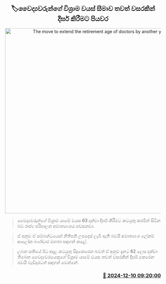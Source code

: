 <p align='center'><b><h2 align='center' title='The move to extend the retirement age of doctors by another year'>🏷වෛද්‍යවරුන්ගේ විශ්‍රාම වයස් සීමාව තවත් වසරකින් දීර්ඝ කිරීමට පියවර</h2></b></p>
<p align='center'><img src='https://helakuru.sgp1.cdn.digitaloceanspaces.com/esana/images/lib/doctor1[1].jpg' width='600' alt='The move to extend the retirement age of doctors by another year'></p>

> වෛද්‍යවරුන්ගේ විශ්‍රාම යාමේ වයස 63 දක්වා දීර්ඝ කිරීමට කටයුතු කරමින් සිටින බව රාජ්‍ය පරිපාලන අමාත්‍යාංශය පවසනවා.

> ඒ අනුව ඒ සම්බන්ධයෙන් නීතිපති උපදෙස් ලැබී ඇති බවයි අමාත්‍යාංශ ලේකම් ආලෝක බණ්ඩාර මහතා සඳහන් කළේ.

> ලබන සතියේ ඊට අදාළ කටයුතු සිදුකෙරෙන බවත් ඒ අනුව දැනට 62 ලෙස දක්වා තිබෙන වෛද්‍යවරයෙකුගේ විශ්‍රාම යාමේ වයස තවත් වසරකින් දීර්ඝ කෙරෙන බවයි වැඩිදුරටත් සඳහන් වෙන්නේ.



<h3 align='right'><a href='https://www.helakuru.lk/esana/p/105782/'>📅 2024-12-10 09:20:00</a></h3>
